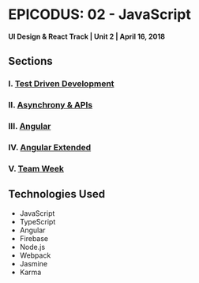 # EPICODUS: 02 - JavaScript

**UI Design & React Track | Unit 2 | April 16, 2018**

## Sections

### I. [Test Driven Development](01-test-driven-development/)

### II. [Asynchrony & APIs](02-asynchrony-api/)

### III. [Angular](03-angular/)

### IV. [Angular Extended](04-angular-extended)

### V. [Team Week](05-team-week)

## Technologies Used

- JavaScript
- TypeScript
- Angular
- Firebase
- Node.js
- Webpack
- Jasmine
- Karma

